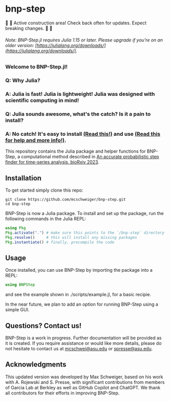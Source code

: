 # bnp-step

:construction: :snake: Active construction area! Check back often for updates. Expect breaking changes. :snake: :construction:

###### Note: BNP-Step.jl requires Julia 1.15 or later. Please upgrade if you're on an older version: [https://julialang.org/downloads/](https://julialang.org/downloads/).

### Welcome to BNP-Step.jl!

### Q: Why Julia?
### A: Julia is fast! Julia is lightweight! Julia was designed with scientific computing in mind!

### Q: Julia sounds awesome, what's the catch? Is it a pain to install?
### A: No catch! It's easy to install [(Read this!)](https://docs.julialang.org/en/v1/manual/installation/) and use [(Read this for help and more info!)](https://docs.julialang.org/). 










This repository contains the Julia package and helper functions for BNP-Step, a computational method described in [An accurate probabilistic step finder for time-series analysis, bioRxiv 2023](https://www.biorxiv.org/content/10.1101/2023.09.19.558535v1).

## Installation

To get started simply clone this repo:
```
git clone https://github.com/mcschweiger/bnp-step.git
cd bnp-step
```

BNP-Step is now a Julia package. To install and set up the package, run the following commands in the Julia REPL:

```julia
using Pkg
Pkg.activate(".") # make sure this points to the `/bnp-step` directory cloned from github
Pkg.resolve()     # this will install any missing packages
Pkg.instantiate() # finally, precompile the code
```

## Usage

Once installed, you can use BNP-Step by importing the package into a REPL:

```julia
using BNPStep
```

and see the example shown in ./scripts/example.jl, for a basic recipie.

In the near future, we plan to add an option for running BNP-Step using a simple GUI.
<!-- 
## GPU Support
 -->
<!-- BNP-Step supports GPU acceleration for computationally intensive tasks. If a compatible GPU is detected, computations will automatically leverage GPU resources. For users without a GPU, the code will gracefully fall back to CPU execution. -->

## Questions? Contact us!

BNP-Step is a work in progress. Further documentation will be provided as it is created. If you require assistance or would like more details, please do not hesitate to contact us at mcschwei@asu.edu or spresse@asu.edu.

## Acknowledgments

This updated version was developed by Max Schweiger, based on his work with A. Rojewski and S. Presse, with significant contributions from members of Garcia Lab at Berkley as well as GitHub Copilot and ChatGPT. We thank all contributors for their efforts in improving BNP-Step.
